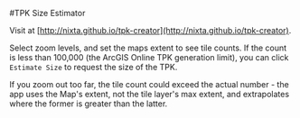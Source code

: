 #TPK Size Estimator

Visit at [http://nixta.github.io/tpk-creator](http://nixta.github.io/tpk-creator).

Select zoom levels, and set the maps extent to see tile counts. If the count is less than 100,000 (the ArcGIS Online TPK generation limit), you can click `Estimate Size` to request the size of the TPK.

If you zoom out too far, the tile count could exceed the actual number - the app uses the Map's extent, not the tile layer's max extent, and extrapolates where the former is greater than the latter.
